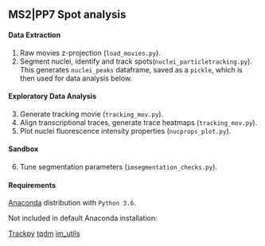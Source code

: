 ## MS2|PP7 Spot analysis 

#### Data Extraction
1. Raw movies z-projection (`load_movies.py`).
2. Segment nuclei, identify and track spots(`nuclei_particletracking.py`).  This generates `nuclei_peaks` dataframe, saved as a `pickle`, which is then used for data analysis below.  


#### Exploratory Data Analysis
3. Generate tracking movie (`tracking_mov.py`).
4. Align transcriptional traces, generate trace heatmaps  (`tracking_mov.py`).
5. Plot nuclei fluorescence intensity properties  (`nucprops_plot.py`).

#### Sandbox
6. Tune segmentation parameters (`imsegmentation_checks.py`).

#### Requirements
[Anaconda](https://www.anaconda.com/download/#macos) distribution with `Python 3.6`.

Not included in default Anaconda installation:

[Trackpy](http://soft-matter.github.io/trackpy/v0.3.2/installation.html)
[tqdm](https://pypi.python.org/pypi/tqdm)
[im_utils](https://github.com/pquinter/PQpython_utils)
